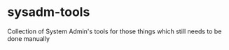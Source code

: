sysadm-tools
============

Collection of System Admin's tools for those things which still needs to be done manually
